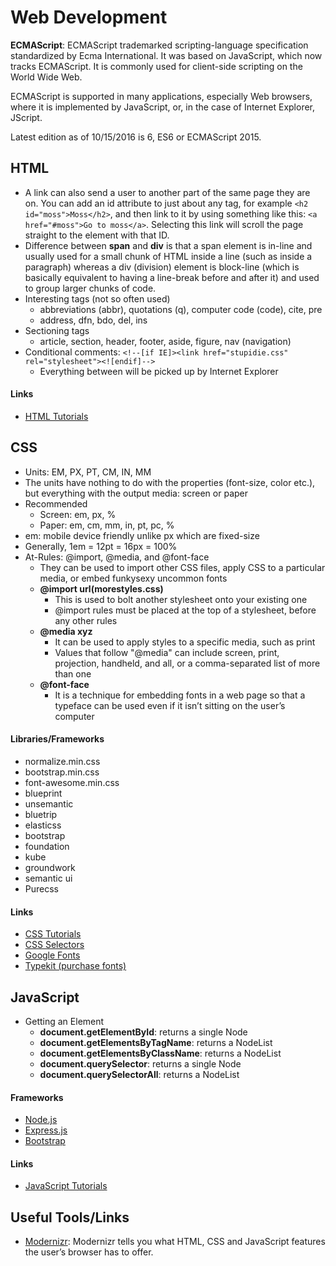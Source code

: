 Web Development
===============

**ECMAScript**: ECMAScript trademarked scripting-language specification standardized by Ecma International. It was based on JavaScript, which now tracks ECMAScript. It is commonly used for client-side scripting on the World Wide Web.

ECMAScript is supported in many applications, especially Web browsers, where it is implemented by JavaScript, or, in the case of Internet Explorer, JScript.

Latest edition as of 10/15/2016 is 6, ES6 or ECMAScript 2015.

HTML
----
- A link can also send a user to another part of the same page they are on. You can add an id attribute to just about any tag, for example `<h2 id="moss">Moss</h2>`, and then link to it by using something like this: `<a href="#moss">Go to moss</a>`. Selecting this link will scroll the page straight to the element with that ID.
- Difference between **span** and **div** is that a span element is in-line and usually used for a small chunk of HTML inside a line (such as inside a paragraph) whereas a div (division) element is block-line (which is basically equivalent to having a line-break before and after it) and used to group larger chunks of code.
- Interesting tags (not so often used)
    - abbreviations (abbr), quotations (q), computer code (code), cite, pre
    - address, dfn, bdo, del, ins
- Sectioning tags
    - article, section, header, footer, aside, figure, nav (navigation)
- Conditional comments: `<!--[if IE]><link href="stupidie.css" rel="stylesheet"><![endif]-->`
    - Everything between <!--[if IE]> and <![endif]--> will be picked up by Internet Explorer

#### Links
- [HTML Tutorials](http://www.htmldog.com/guides/html/)

CSS
---
- Units: EM, PX, PT, CM, IN, MM
- The units have nothing to do with the properties (font-size, color etc.), but everything with the output media: screen or paper
- Recommended
    - Screen: em, px, %
    - Paper: em, cm, mm, in, pt, pc, %
- em: mobile device friendly unlike px which are fixed-size
- Generally, 1em = 12pt = 16px = 100%
- At-Rules: @import, @media, and @font-face
    - They can be used to import other CSS files, apply CSS to a particular media, or embed funkysexy uncommon fonts
    - **@import url(morestyles.css)**
        - This is used to bolt another stylesheet onto your existing one
        - @import rules must be placed at the top of a stylesheet, before any other rules
    - **@media xyz**
        - It can be used to apply styles to a specific media, such as print
        - Values that follow "@media" can include screen, print, projection, handheld, and all, or a comma-separated list of more than one
    - **@font-face**
        - It is a technique for embedding fonts in a web page so that a typeface can be used even if it isn’t sitting on the user’s computer

#### Libraries/Frameworks
- normalize.min.css
- bootstrap.min.css
- font-awesome.min.css
- blueprint
- unsemantic
- bluetrip
- elasticss
- bootstrap
- foundation
- kube
- groundwork
- semantic ui
- Purecss

#### Links
- [CSS Tutorials](http://www.htmldog.com/guides/css/)
- [CSS Selectors](http://www.htmldog.com/references/css/selectors/)
- [Google Fonts](https://fonts.google.com/)
- [Typekit (purchase fonts)](https://typekit.com/)

JavaScript
----------
- Getting an Element
    - **document.getElementById**: returns a single Node
    - **document.getElementsByTagName**: returns a NodeList
    - **document.getElementsByClassName**: returns a NodeList
    - **document.querySelector**: returns a single Node
    - **document.querySelectorAll**: returns a NodeList




#### Frameworks
- [Node.js](https://nodejs.org/en/)
- [Express.js](http://expressjs.com/)
- [Bootstrap](http://www.w3schools.com/bootstrap/default.asp)

#### Links
- [JavaScript Tutorials](http://www.htmldog.com/guides/javascript/)


Useful Tools/Links
------------------
- [Modernizr](https://modernizr.com/): Modernizr tells you what HTML, CSS and JavaScript features the user’s browser has to offer.


